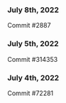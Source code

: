 ### July 8th, 2022

Commit #2887

### July 5th, 2022

Commit #314353


### July 4th, 2022

Commit #72281
